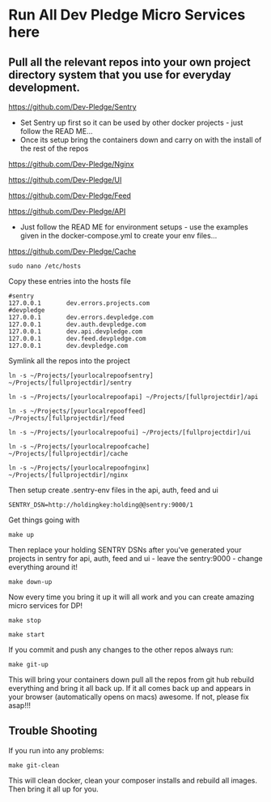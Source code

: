 # Run All Dev Pledge Micro Services here

## Pull all the relevant repos into your own project directory system that you use for everyday development.

https://github.com/Dev-Pledge/Sentry

* Set Sentry up first so it can be used by other docker projects - just follow the READ ME...
* Once its setup bring the containers down and carry on with the install of the rest of the repos

https://github.com/Dev-Pledge/Nginx

https://github.com/Dev-Pledge/UI

https://github.com/Dev-Pledge/Feed

https://github.com/Dev-Pledge/API

* Just follow the READ ME for environment setups - use the examples given in the docker-compose.yml to create your env files...

https://github.com/Dev-Pledge/Cache




    sudo nano /etc/hosts
    
Copy these entries into the hosts file     
    
    #sentry
    127.0.0.1       dev.errors.projects.com
    #devpledge
    127.0.0.1       dev.errors.devpledge.com
    127.0.0.1       dev.auth.devpledge.com
    127.0.0.1       dev.api.devpledge.com
    127.0.0.1       dev.feed.devpledge.com
    127.0.0.1       dev.devpledge.com

Symlink all the repos into the project

    ln -s ~/Projects/[yourlocalrepoofsentry] ~/Projects/[fullprojectdir]/sentry
    
    ln -s ~/Projects/[yourlocalrepoofapi] ~/Projects/[fullprojectdir]/api
    
    ln -s ~/Projects/[yourlocalrepooffeed] ~/Projects/[fullprojectdir]/feed
    
    ln -s ~/Projects/[yourlocalrepoofui] ~/Projects/[fullprojectdir]/ui
    
    ln -s ~/Projects/[yourlocalrepoofcache] ~/Projects/[fullprojectdir]/cache
    
    ln -s ~/Projects/[yourlocalrepoofnginx] ~/Projects/[fullprojectdir]/nginx
    
Then setup create .sentry-env files in the api, auth, feed and ui     

    SENTRY_DSN=http://holdingkey:holding@@sentry:9000/1
    
Get things going with    
    
    make up

Then replace your holding SENTRY DSNs after you've generated your projects in sentry for api, auth, feed and ui - leave the sentry:9000 - change everything around it!
    
    make down-up
    
Now every time you bring it up it will all work and you can create amazing micro services for DP!

    make stop
    
    make start

If you commit and push any changes to the other repos always run:

    make git-up

This will bring your containers down pull all the repos from git hub rebuild everything and bring it all back up.
If it all comes back up and appears in your browser (automatically opens on macs) awesome.  If not, please fix asap!!!

## Trouble Shooting

If you run into any problems:
    
    make git-clean
    
This will clean docker, clean your composer installs and rebuild all images. Then bring it all up for you.
